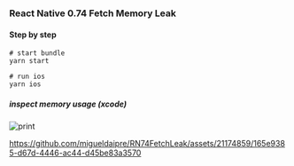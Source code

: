 ### React Native 0.74 Fetch Memory Leak

#### Step by step

```
# start bundle
yarn start

# run ios
yarn ios
```

##### inspect memory usage (xcode)
![print](https://github.com/migueldaipre/RN74FetchLeak/assets/21174859/d4bff3f3-6973-4a49-9124-d15e2a310619)

https://github.com/migueldaipre/RN74FetchLeak/assets/21174859/165e9385-d67d-4446-ac44-d45be83a3570

